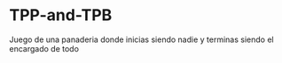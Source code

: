 # TPP-and-TPB
Juego de una panaderia donde inicias siendo nadie y terminas siendo el encargado de todo
